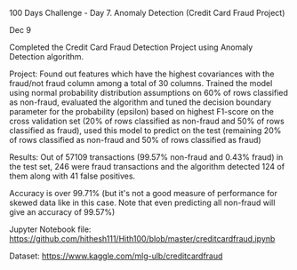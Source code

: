  100 Days Challenge - Day 7.
Anomaly Detection (Credit Card Fraud Project)

Dec 9

Completed the Credit Card Fraud Detection Project using Anomaly Detection algorithm.

Project: Found out features which have the highest covariances with the fraud/not fraud column among a total of 30 columns. Trained the model using normal probability distribution assumptions on 60% of rows classified as non-fraud, evaluated the algorithm and tuned the decision boundary parameter for the probability (epsilon) based on highest F1-score on the cross validation set (20% of rows classified as non-fraud and 50% of rows classified as fraud), used this model to predict on the test (remaining 20% of rows classified as non-fraud and 50% of rows classified as fraud)

Results: Out of 57109 transactions (99.57% non-fraud and 0.43% fraud) in the test set, 246  were fraud transactions and the algorithm detected 124 of them along with 41 false positives.

Accuracy is over 99.71% (but it's not a good measure of performance for skewed data like in this case. Note that even predicting all non-fraud will give an accuracy of 99.57%)

Jupyter Notebook file: https://github.com/hithesh111/Hith100/blob/master/creditcardfraud.ipynb


Dataset: https://www.kaggle.com/mlg-ulb/creditcardfraud




